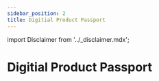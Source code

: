 ```yaml
---
sidebar_position: 2
title: Digitial Product Passport
---
```


import Disclaimer from '../\_disclaimer.mdx';

<Disclaimer />

# Digitial Product Passport

